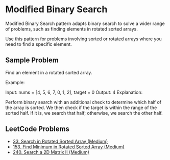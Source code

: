 # Modified Binary Search
Modified Binary Search pattern adapts binary search to solve a wider range of problems, such as finding elements in rotated sorted arrays.

Use this pattern for problems involving sorted or rotated arrays where you need to find a specific element.

## Sample Problem
Find an element in a rotated sorted array.

Example:

Input: nums = [4, 5, 6, 7, 0, 1, 2], target = 0
Output: 4
Explanation:

Perform binary search with an additional check to determine which half of the array is sorted.
We then check if the target is within the range of the sorted half.
If it is, we search that half; otherwise, we search the other half.

## LeetCode Problems
- [33. Search in Rotated Sorted Array (Medium)](https://leetcode.com/problems/search-in-rotated-sorted-array/)
- [153. Find Minimum in Rotated Sorted Array (Medium)](https://leetcode.com/problems/find-minimum-in-rotated-sorted-array/)
- [240. Search a 2D Matrix II (Medium)](https://leetcode.com/problems/search-a-2d-matrix-ii/)